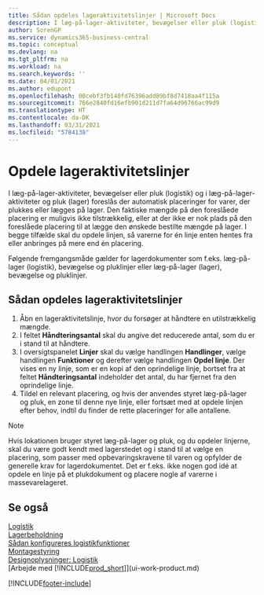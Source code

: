 ```yaml
---
title: Sådan opdeles lageraktivitetslinjer | Microsoft Docs
description: I læg-på-lager-aktiviteter, bevægelser eller pluk (logistik) og i læg-på-lager-aktiviteter og pluk (lager) foreslås der automatisk placeringer for varer, der plukkes eller lægges på lager. Den faktiske mængde på den foreslåede placering er muligvis ikke tilstrækkelig, eller at der ikke er nok plads på den foreslåede placering til at lægge den ønskede bestilte mængde på lager. I begge tilfælde skal du opdele linjen, så varerne for én linje enten hentes fra eller anbringes på mere end én placering.
author: SorenGP
ms.service: dynamics365-business-central
ms.topic: conceptual
ms.devlang: na
ms.tgt_pltfrm: na
ms.workload: na
ms.search.keywords: ''
ms.date: 04/01/2021
ms.author: edupont
ms.openlocfilehash: 08cebf3fb140fd76396add89bf8d7418aa4f115a
ms.sourcegitcommit: 766e2840fd16efb901d211d7fa64d96766ac99d9
ms.translationtype: HT
ms.contentlocale: da-DK
ms.lasthandoff: 03/31/2021
ms.locfileid: "5784138"
---
```

# <a name="split-warehouse-activity-lines"></a>Opdele lageraktivitetslinjer
I læg-på-lager-aktiviteter, bevægelser eller pluk (logistik) og i læg-på-lager-aktiviteter og pluk (lager) foreslås der automatisk placeringer for varer, der plukkes eller lægges på lager. Den faktiske mængde på den foreslåede placering er muligvis ikke tilstrækkelig, eller at der ikke er nok plads på den foreslåede placering til at lægge den ønskede bestilte mængde på lager. I begge tilfælde skal du opdele linjen, så varerne for én linje enten hentes fra eller anbringes på mere end én placering.  

Følgende fremgangsmåde gælder for lagerdokumenter som f.eks. læg-på-lager (logistik), bevægelse og pluklinjer eller læg-på-lager (lager), bevægelse og pluklinjer.  

## <a name="to-split-warehouse-activity-lines"></a>Sådan opdeles lageraktivitetslinjer  
1.  Åbn en lageraktivitetslinje, hvor du forsøger at håndtere en utilstrækkelig mængde.  
2.  I feltet **Håndteringsantal** skal du angive det reducerede antal, som du er i stand til at håndtere.  
3.  I oversigtspanelet **Linjer** skal du vælge handlingen **Handlinger**, vælge handlingen **Funktioner** og derefter vælge handlingen **Opdel linje**. Der vises en ny linje, som er en kopi af den oprindelige linje, bortset fra at feltet **Håndteringsantal** indeholder det antal, du har fjernet fra den oprindelige linje.  
4.  Tildel en relevant placering, og hvis der anvendes styret læg-på-lager og pluk, en zone til denne nye linje, eller fortsæt med at opdele linjen efter behov, indtil du finder de rette placeringer for alle antallene.  

> [!NOTE]  
>  Hvis lokationen bruger styret læg-på-lager og pluk, og du opdeler linjerne, skal du være godt kendt med lagerstedet og i stand til at vælge en placering, som passer med opbevaringskravene til varen og opfylder de generelle krav for lagerdokumentet. Det er f.eks. ikke nogen god idé at opdele en linje på et plukdokument og placere nogle af varerne i massevarelageret.  

## <a name="see-also"></a>Se også  
[Logistik](warehouse-manage-warehouse.md)  
[Lagerbeholdning](inventory-manage-inventory.md)  
[Sådan konfigureres logistikfunktioner](warehouse-setup-warehouse.md)     
[Montagestyring](assembly-assemble-items.md)    
[Designoplysninger: Logistik](design-details-warehouse-management.md)  
[Arbejde med [!INCLUDE[prod_short](includes/prod_short.md)]](ui-work-product.md)


[!INCLUDE[footer-include](includes/footer-banner.md)]